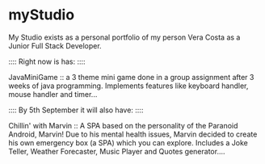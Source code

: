 # myStudio

My Studio exists as a personal portfolio of my person Vera Costa as a Junior Full Stack Developer.

:::: Right now is has: ::::

JavaMiniGame :: a 3 theme mini game done in a group assignment after 3 weeks of java programming. Implements features like keyboard handler, mouse handler and timer...

:::: By 5th September it will also have: ::::

Chillin' with Marvin :: A SPA based on the personality of the Paranoid Android, Marvin! Due to his mental health issues, Marvin decided to create his own emergency box (a SPA) which you can explore. Includes a Joke Teller, Weather Forecaster, Music Player and Quotes generator....
